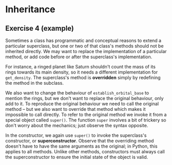 # Inheritance

## Exercise 4 (example)

Sometimes a class has programmatic and conceptual reasons to extend a particular superclass, but one or two of that
class's methods should not be inherited directly. We may want to replace the implementation of a particular method, or
add code before or after the superclass's implementation.

For instance, a ringed planet like Saturn shouldn't count the mass of its rings towards its main density, so it needs a
different implementation for `get_density`. The superclass's method is **overridden** simply by redefining the method
in the subclass.

We also want to change the behaviour of `establish_orbital_base` to mention the rings, but we don't want to replace the
original behaviour, only add to it. To reproduce the original behaviour we need to call the original method – but we
also want to override that method which makes it impossible to call directly. To refer to the original method we invoke
it from a special object called `super()`. The function `super` involves a bit of trickery so don't worry about the
mechanics; just observe the syntax opposite.

In the constructor, we again use `super()` to invoke the superclass's constructor, or **superconstructor**. Observe that
the overriding method doesn't have to have the same arguments as the original; in Python, this applies to all methods.
Unlike other methods, constructors must always call the superconstructor to ensure the initial state of the object is
valid.
